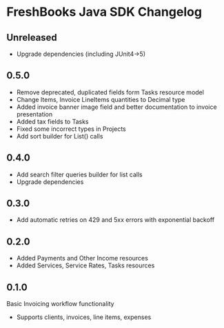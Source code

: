 # FreshBooks Java SDK Changelog

## Unreleased

- Upgrade dependencies (including JUnit4->5)

## 0.5.0

- Remove deprecated, duplicated fields form Tasks resource model
- Change Items, Invoice LineItems quantities to Decimal type
- Added invoice banner image field and better documentation to invoice presentation
- Added tax fields to Tasks
- Fixed some incorrect types in Projects
- Add sort builder for List() calls

## 0.4.0

- Add search filter queries builder for list calls
- Upgrade dependencies 

## 0.3.0

- Add automatic retries on 429 and 5xx errors with exponential backoff

## 0.2.0

- Added Payments and Other Income resources
- Added Services, Service Rates, Tasks resources

## 0.1.0

Basic Invoicing workflow functionality

- Supports clients, invoices, line items, expenses
